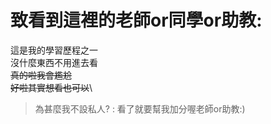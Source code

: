 # 致看到這裡的老師or同學or助教:
這是我的學習歷程之一\
沒什麼東西不用進去看\
~~真的啦我會尷尬~~\
~~好啦其實想看也可以~~\
>為甚麼我不設私人?
  : 看了就要幫我加分喔老師or助教:)
